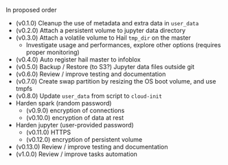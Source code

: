 In proposed order
* (v0.1.0) Cleanup the use of metadata and extra data in `user_data`
* (v0.2.0) Attach a persistent volume to jupyter data directory
* (v0.3.0) Attach a volatile volume to Hail `tmp_dir` on the master
  * Investigate usage and performances, explore other options
    (requires proper monitoring)
* (v0.4.0) Auto register hail master to infoblox
* (v0.5.0) Backup / Restore (to S3?) Jupyter data files outside git
* (v0.6.0) Review / improve testing and documentation
* (v0.7.0) Create swap partition by resizing the OS boot volume, and use tmpfs
* (v0.8.0) Update `user_data` from script to `cloud-init`
* Harden spark (random password)
  * (v0.9.0) encryption of connections
  * (v0.10.0) encryption of data at rest
* Harden jupyter (user-provided password)
  * (v0.11.0) HTTPS
  * (v0.12.0) encryption of persistent volume
* (v0.13.0) Review / improve testing and documentation
* (v1.0.0) Review / improve tasks automation
